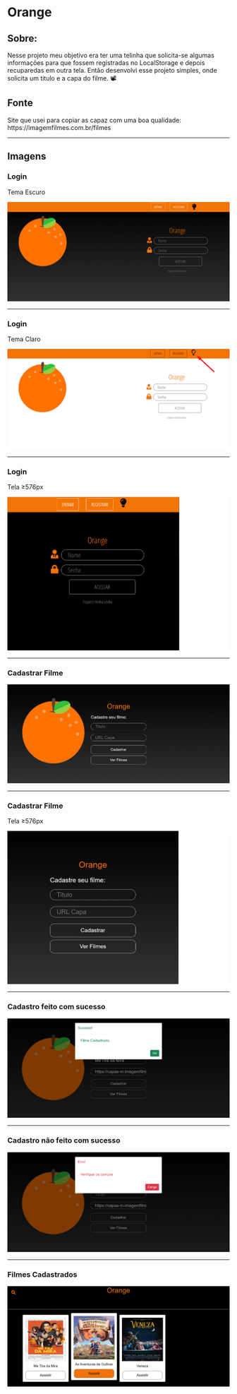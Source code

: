<h1>Orange</h1>

<h2>Sobre:</h2>
<p>Nesse projeto meu objetivo era ter uma telinha que solicita-se algumas informações para que fossem registradas no LocalStorage e depois recuparedas em outra tela. Então desenvolvi esse projeto simples, onde solicita um titulo e a capa do filme. 📽️</p>

<h2>Fonte</h2>
<p>Site que usei para copiar as capaz com uma boa qualidade: https://imagemfilmes.com.br/filmes </p>
<hr>
<h2>Imagens</h2>
<h3>Login</h3>
<p>Tema Escuro</p>
<img alt='INDEX' src='Orange/Telas/Index-Escuro.png'>
<hr>
<h3>Login</h3>
<p>Tema Claro</p>
<img alt='INDEX' src='Orange/Telas/Index-Claro.png'>
<hr>
<h3>Login</h3>
<p>Tela ≥576px</p>
<img alt='INDEX' src='Orange/Telas/index-sm.png'>
<hr>
<h3>Cadastrar Filme</h3>
<img alt='INDEX' src='Orange/Telas/CadastrarFilme.png'>
<hr>
<h3>Cadastrar Filme</h3>
<p>Tela ≥576px</p>
<img alt='INDEX' src='Orange/Telas/CadastrarFilme-sm.png'>
<hr>
<h3>Cadastro feito com sucesso</h3>
<img alt='INDEX' src='Orange/Telas/CadastroSucesso.png'>
<hr>
<h3>Cadastro não feito com sucesso</h3>
<img alt='INDEX' src='Orange/Telas/CadastroErro.png'>
<hr>
<h3>Filmes Cadastrados</h3>
<img alt='INDEX' src='Orange/Telas/FilmesCadastrados.png'>
